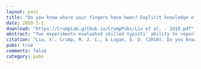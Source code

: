 ```yaml
---
layout: post
title: "Do you know where your fingers have been? Explicit knowledge of the spatial layout of the keyboard in skilled typists"
date: 2010-1-1
download: "https://CrumpLab.github.io/CrumpPubs/Liu et al. - 2010.pdf"
abstract: "Two experiments evaluated skilled typists’ ability to report knowledge about the layout of keys on a standard keyboard. In Experiment 1, subjects judged the relative direction of letters on the computer keyboard. One group of subjects was asked to imagine the keyboard, one group was allowed to look at the keyboard, and one group was asked to type the letter pair before judging relative direction. The imagine group had larger angular error and longer response time than both the look and touch groups. In Experiment 2, subjects placed one key relative to another. Again, the imagine group had larger angular error, larger distance error, and longer response time than the other groups. The two experiments suggest that skilled typists have poor explicit knowl- edge of key locations. The results are interpreted in terms of a model with two hierarchical parts in the system controlling typewriting."
citation: "Liu, X., Crump, M. J. C., & Logan, G. D. (2010). Do you know where your fingers have been? Explicit knowledge of the spatial layout of the keyboard in skilled typists. Memory & Cognition, 38, 474-484."
pubs: true
comments: false
category: pubs
---
```

